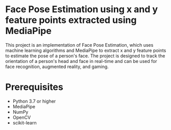 # Face Pose Estimation using x and y feature points extracted using MediaPipe

This project is an implementation of Face Pose Estimation, which uses machine learning algorithms and MediaPipe to extract x and y feature points to estimate the pose of a person's face. The project is designed to track the orientation of a person's head and face in real-time and can be used for face recognition, augmented reality, and gaming.



# Prerequisites
- Python 3.7 or higher
- MediaPipe
- NumPy
- OpenCV
- scikit-learn
